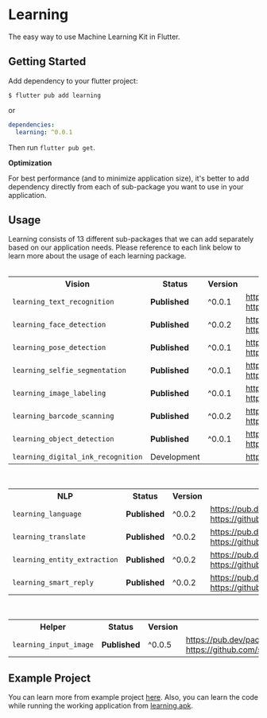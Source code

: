 # Learning

The easy way to use Machine Learning Kit in Flutter.

## Getting Started

Add dependency to your flutter project:

```
$ flutter pub add learning
```

or

```yaml
dependencies:
  learning: ^0.0.1
```

Then run `flutter pub get`.

**Optimization**

For best performance (and to minimize application size), it's better to add dependency directly from each of sub-package you want to use in your application. 

## Usage

Learning consists of 13 different sub-packages that we can add separately based on our application needs. Please reference to each link below to learn more about the usage of each learning package.
<br><br>
<table>
  <tr>
    <th>Vision</th>
    <th>Status</th>
    <th>Version</th>
    <th>Links</td>
    <th>Example</th>
  </tr>
  <tr>
    <td><code>learning_text_recognition</code></td>
    <td><b>Published</b></td>
    <td>^0.0.1</td>
    <td>
      <a href="https://pub.dev/packages/learning_text_recognition">https://pub.dev/packages/learning_text_recognition</a><br>
      <a href="https://github.com/salkuadrat/learning/tree/master/packages/learning_text_recognition">https://github.com/salkuadrat/learning/tree/master/packages/learning_text_recognition</a>
    </td>
    <td>
      <a href="https://github.com/salkuadrat/learning_apk/raw/master/text_recognition.apk">text_recognition.apk</a>
    </td>
  </tr>
  <tr>
    <td><code>learning_face_detection</code></td>
    <td><b>Published</b></td>
    <td>^0.0.2</td>
    <td>
      <a href="https://pub.dev/packages/learning_face_detection">https://pub.dev/packages/learning_face_detection</a><br>
      <a href="https://github.com/salkuadrat/learning/tree/master/packages/learning_face_detection">https://github.com/salkuadrat/learning/tree/master/packages/learning_face_detection</a>
    </td>
    <td>
      <a href="https://github.com/salkuadrat/learning_apk/raw/master/face_detection.apk">face_detection.apk</a>
    </td>
  </tr>
  <tr>
    <td><code>learning_pose_detection</code></td>
    <td><b>Published</b></td>
    <td>^0.0.1</td>
    <td>
      <a href="https://pub.dev/packages/learning_pose_detection">https://pub.dev/packages/learning_pose_detection</a><br>
      <a href="https://github.com/salkuadrat/learning/tree/master/packages/learning_pose_detection">https://github.com/salkuadrat/learning/tree/master/packages/learning_pose_detection</a>
    </td>
    <td>
      <a href="https://github.com/salkuadrat/learning_apk/raw/master/pose_detection.apk">pose_detection.apk</a>
    </td>
  </tr>
  <tr>
    <td><code>learning_selfie_segmentation</code></td>
    <td><b>Published</b></td>
    <td>^0.0.1</td>
    <td>
      <a href="https://pub.dev/packages/learning_selfie_segmentation">https://pub.dev/packages/learning_selfie_segmentation</a><br>
      <a href="https://github.com/salkuadrat/learning/tree/master/packages/learning_selfie_segmentation">https://github.com/salkuadrat/learning/tree/master/packages/learning_selfie_segmentation</a>
    </td>
    <td>
      <a href="https://github.com/salkuadrat/learning_apk/raw/master/selfie_segmentation.apk">selfie_segmentation.apk</a>
    </td>
  </tr>
  <tr>
    <td><code>learning_image_labeling</code></td>
    <td><b>Published</b></td>
    <td>^0.0.1</td>
    <td>
      <a href="https://pub.dev/packages/learning_image_labeling">https://pub.dev/packages/learning_image_labeling</a><br>
      <a href="https://github.com/salkuadrat/learning/tree/master/packages/learning_image_labeling">https://github.com/salkuadrat/learning/tree/master/packages/learning_image_labeling</a>
    </td>
    <td>
      <a href="https://github.com/salkuadrat/learning_apk/raw/master/image_labeling.apk">image_labeling.apk</a>
    </td>
  </tr>
  <tr>
    <td><code>learning_barcode_scanning</code></td>
    <td><b>Published</b></td>
    <td>^0.0.2</td>
    <td>
      <a href="https://pub.dev/packages/learning_barcode_scanning">https://pub.dev/packages/learning_barcode_scanning</a><br>
      <a href="https://github.com/salkuadrat/learning/tree/master/packages/learning_barcode_scanning">https://github.com/salkuadrat/learning/tree/master/packages/learning_barcode_scanning</a>
    </td>
    <td>
      <a href="https://github.com/salkuadrat/learning_apk/raw/master/barcode_scanning.apk">barcode_scanning.apk</a>
    </td>
  </tr>
  <tr>
    <td><code>learning_object_detection</code></td>
    <td><b>Published</b></td>
    <td>^0.0.1</td>
    <td>
      <a href="https://pub.dev/packages/learning_object_detection">https://pub.dev/packages/learning_object_detection</a><br>
      <a href="https://github.com/salkuadrat/learning/tree/master/packages/learning_object_detection">https://github.com/salkuadrat/learning/tree/master/packages/learning_object_detection</a>
    </td>
    <td>
      <a href="https://github.com/salkuadrat/learning_apk/raw/master/object_detection.apk">object_detection.apk</a>
    </td>
  </tr>
  <tr>
    <td><code>learning_digital_ink_recognition</code></td>
    <td>Development</td>
    <td></td>
    <td>
      <a href="https://github.com/salkuadrat/learning/tree/master/packages/learning_digital_ink_recognition">https://github.com/salkuadrat/learning/tree/master/packages/learning_digital_ink_recognition</a>
    </td>
    <td></td>
  </tr>
</table>
<br>
<table>
  <tr>
    <th>NLP</th>
    <th>Status</th>
    <th>Version</th>
    <th>Links</th>
    <th>Example</th>
  </tr>
  <tr>
    <td><code>learning_language</code></td>
    <td><b>Published</b></td>
    <td>^0.0.2</td>
    <td>
      <a href="https://pub.dev/packages/learning_language">https://pub.dev/packages/learning_language</a><br>
      <a href="https://github.com/salkuadrat/learning/tree/master/packages/learning_language">https://github.com/salkuadrat/learning/tree/master/packages/learning_language</a>
    </td>
    <td>
      <a href="https://github.com/salkuadrat/learning_apk/raw/master/language.apk">language.apk</a>
    </td>
  </tr>
  <tr>
    <td><code>learning_translate</code></td>
    <td><b>Published</b></td>
    <td>^0.0.2</td>
    <td>
      <a href="https://pub.dev/packages/learning_translate">https://pub.dev/packages/learning_translate</a><br>
      <a href="https://github.com/salkuadrat/learning/tree/master/packages/learning_translate">https://github.com/salkuadrat/learning/tree/master/packages/learning_translate</a>
    </td>
    <td>
      <a href="https://github.com/salkuadrat/learning_apk/raw/master/translate.apk">translate.apk</a>
    </td>
  </tr>
  <tr>
    <td><code>learning_entity_extraction</code></td>
    <td><b>Published</b></td>
    <td>^0.0.2</td>
    <td>
      <a href="https://pub.dev/packages/learning_entity_extraction">https://pub.dev/packages/learning_entity_extraction</a><br>
      <a href="https://github.com/salkuadrat/learning/tree/master/packages/learning_entity_extraction">https://github.com/salkuadrat/learning/tree/master/packages/learning_entity_extraction</a>
    </td>
    <td>
      <a href="https://github.com/salkuadrat/learning_apk/raw/master/entity_extraction.apk">entity_extraction.apk</a>
    </td>
  </tr>
  <tr>
    <td><code>learning_smart_reply</code></td>
    <td><b>Published</b></td>
    <td>^0.0.2</td>
    <td>
      <a href="https://pub.dev/packages/learning_smart_reply">https://pub.dev/packages/learning_smart_reply</a><br>
      <a href="https://github.com/salkuadrat/learning/tree/master/packages/learning_smart_reply">https://github.com/salkuadrat/learning/tree/master/packages/learning_smart_reply</a>
    </td>
    <td></td>
  </tr>
</table>
<br>
<table>
  <tr>
    <th>Helper</th>
    <th>Status</th>
    <th>Version</th>
    <th>Links</td>
  </tr>
  <tr>
    <td><code>learning_input_image</code></td>
    <td><b>Published</b></td>
    <td>^0.0.5</td>
    <td>
      <a href="https://pub.dev/packages/learning_input_image">https://pub.dev/packages/learning_input_image</a><br>
      <a href="https://github.com/salkuadrat/learning/tree/master/packages/learning_input_image">https://github.com/salkuadrat/learning/tree/master/packages/learning_input_image</a>
    </td>
  </tr>
</table>

## Example Project

You can learn more from example project [here](example). Also, you can learn the code while running the working application from [learning.apk](https://drive.google.com/file/d/1qX5HED9j2YSpxUE7Xloq5waCPcQFpkDM/view?usp=sharing).
